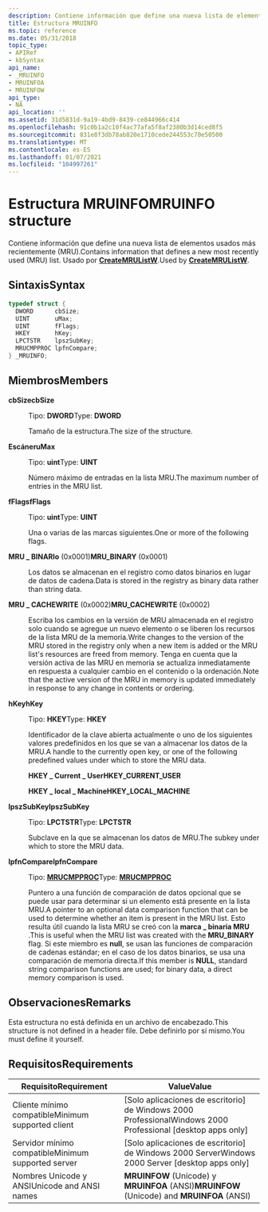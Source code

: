 ```yaml
---
description: Contiene información que define una nueva lista de elementos usados más recientemente (MRU). Usado por CreateMRUListW.
title: Estructura MRUINFO
ms.topic: reference
ms.date: 05/31/2018
topic_type:
- APIRef
- kbSyntax
api_name:
- _MRUINFO
- MRUINFOA
- MRUINFOW
api_type:
- NA
api_location: ''
ms.assetid: 31d5831d-9a19-4bd9-8439-ce844966c414
ms.openlocfilehash: 91c0b1a2c10f4ac77afa5f8af2380b3d14ced8f5
ms.sourcegitcommit: 831e8f3db78ab820e1710cede244553c70e50500
ms.translationtype: MT
ms.contentlocale: es-ES
ms.lasthandoff: 01/07/2021
ms.locfileid: "104997261"
---
```

# <a name="mruinfo-structure"></a><span data-ttu-id="d8471-104">Estructura MRUINFO</span><span class="sxs-lookup"><span data-stu-id="d8471-104">MRUINFO structure</span></span>

<span data-ttu-id="d8471-105">Contiene información que define una nueva lista de elementos usados más recientemente (MRU).</span><span class="sxs-lookup"><span data-stu-id="d8471-105">Contains information that defines a new most recently used (MRU) list.</span></span> <span data-ttu-id="d8471-106">Usado por [**CreateMRUListW**](createmrulist.md).</span><span class="sxs-lookup"><span data-stu-id="d8471-106">Used by [**CreateMRUListW**](createmrulist.md).</span></span>

## <a name="syntax"></a><span data-ttu-id="d8471-107">Sintaxis</span><span class="sxs-lookup"><span data-stu-id="d8471-107">Syntax</span></span>


```C++
typedef struct {
  DWORD      cbSize;
  UINT       uMax;
  UINT       fFlags;
  HKEY       hKey;
  LPCTSTR    lpszSubKey;
  MRUCMPPROC lpfnCompare;
} _MRUINFO;
```



## <a name="members"></a><span data-ttu-id="d8471-108">Miembros</span><span class="sxs-lookup"><span data-stu-id="d8471-108">Members</span></span>

<dl> <dt>

<span data-ttu-id="d8471-109">**cbSize**</span><span class="sxs-lookup"><span data-stu-id="d8471-109">**cbSize**</span></span>
</dt> <dd>

<span data-ttu-id="d8471-110">Tipo: **DWORD**</span><span class="sxs-lookup"><span data-stu-id="d8471-110">Type: **DWORD**</span></span>

</dd> <dd>

<span data-ttu-id="d8471-111">Tamaño de la estructura.</span><span class="sxs-lookup"><span data-stu-id="d8471-111">The size of the structure.</span></span>

</dd> <dt>

<span data-ttu-id="d8471-112">**Escáner**</span><span class="sxs-lookup"><span data-stu-id="d8471-112">**uMax**</span></span>
</dt> <dd>

<span data-ttu-id="d8471-113">Tipo: **uint**</span><span class="sxs-lookup"><span data-stu-id="d8471-113">Type: **UINT**</span></span>

</dd> <dd>

<span data-ttu-id="d8471-114">Número máximo de entradas en la lista MRU.</span><span class="sxs-lookup"><span data-stu-id="d8471-114">The maximum number of entries in the MRU list.</span></span>

</dd> <dt>

<span data-ttu-id="d8471-115">**fFlags**</span><span class="sxs-lookup"><span data-stu-id="d8471-115">**fFlags**</span></span>
</dt> <dd>

<span data-ttu-id="d8471-116">Tipo: **uint**</span><span class="sxs-lookup"><span data-stu-id="d8471-116">Type: **UINT**</span></span>

</dd> <dd>

<span data-ttu-id="d8471-117">Una o varias de las marcas siguientes.</span><span class="sxs-lookup"><span data-stu-id="d8471-117">One or more of the following flags.</span></span>

<dt>

<span id="MRU_BINARY"></span><span id="mru_binary"></span>

<span data-ttu-id="d8471-118"><span id="MRU_BINARY"></span><span id="mru_binary"></span>**MRU \_ BINARIo** (0x0001)</span><span class="sxs-lookup"><span data-stu-id="d8471-118"><span id="MRU_BINARY"></span><span id="mru_binary"></span>**MRU\_BINARY** (0x0001)</span></span>


</dt> <dd>

<span data-ttu-id="d8471-119">Los datos se almacenan en el registro como datos binarios en lugar de datos de cadena.</span><span class="sxs-lookup"><span data-stu-id="d8471-119">Data is stored in the registry as binary data rather than string data.</span></span>

</dd> <dt>

<span id="MRU_CACHEWRITE"></span><span id="mru_cachewrite"></span>

<span data-ttu-id="d8471-120"><span id="MRU_CACHEWRITE"></span><span id="mru_cachewrite"></span>**MRU \_ CACHEWRITE** (0x0002)</span><span class="sxs-lookup"><span data-stu-id="d8471-120"><span id="MRU_CACHEWRITE"></span><span id="mru_cachewrite"></span>**MRU\_CACHEWRITE** (0x0002)</span></span>


</dt> <dd>

<span data-ttu-id="d8471-121">Escriba los cambios en la versión de MRU almacenada en el registro solo cuando se agregue un nuevo elemento o se liberen los recursos de la lista MRU de la memoria.</span><span class="sxs-lookup"><span data-stu-id="d8471-121">Write changes to the version of the MRU stored in the registry only when a new item is added or the MRU list's resources are freed from memory.</span></span> <span data-ttu-id="d8471-122">Tenga en cuenta que la versión activa de las MRU en memoria se actualiza inmediatamente en respuesta a cualquier cambio en el contenido o la ordenación.</span><span class="sxs-lookup"><span data-stu-id="d8471-122">Note that the active version of the MRU in memory is updated immediately in response to any change in contents or ordering.</span></span>

</dd> </dl> </dd> <dt>

<span data-ttu-id="d8471-123">**hKey**</span><span class="sxs-lookup"><span data-stu-id="d8471-123">**hKey**</span></span>
</dt> <dd>

<span data-ttu-id="d8471-124">Tipo: **HKEY**</span><span class="sxs-lookup"><span data-stu-id="d8471-124">Type: **HKEY**</span></span>

</dd> <dd>

<span data-ttu-id="d8471-125">Identificador de la clave abierta actualmente o uno de los siguientes valores predefinidos en los que se van a almacenar los datos de la MRU.</span><span class="sxs-lookup"><span data-stu-id="d8471-125">A handle to the currently open key, or one of the following predefined values under which to store the MRU data.</span></span>

<dl><span id="HKEY_CURRENT_USER"></span><span id="hkey_current_user"></span><dt>

<span data-ttu-id="d8471-126">**HKEY \_ Current \_ User**</span><span class="sxs-lookup"><span data-stu-id="d8471-126">**HKEY\_CURRENT\_USER**</span></span>
</dt><span id="HKEY_LOCAL_MACHINE"></span><span id="hkey_local_machine"></span><dt>

<span data-ttu-id="d8471-127">**HKEY \_ local \_ Machine**</span><span class="sxs-lookup"><span data-stu-id="d8471-127">**HKEY\_LOCAL\_MACHINE**</span></span>
</dt> </dl> </dd> <dt>

<span data-ttu-id="d8471-128">**lpszSubKey**</span><span class="sxs-lookup"><span data-stu-id="d8471-128">**lpszSubKey**</span></span>
</dt> <dd>

<span data-ttu-id="d8471-129">Tipo: **LPCTSTR**</span><span class="sxs-lookup"><span data-stu-id="d8471-129">Type: **LPCTSTR**</span></span>

</dd> <dd>

<span data-ttu-id="d8471-130">Subclave en la que se almacenan los datos de MRU.</span><span class="sxs-lookup"><span data-stu-id="d8471-130">The subkey under which to store the MRU data.</span></span>

</dd> <dt>

<span data-ttu-id="d8471-131">**lpfnCompare**</span><span class="sxs-lookup"><span data-stu-id="d8471-131">**lpfnCompare**</span></span>
</dt> <dd>

<span data-ttu-id="d8471-132">Tipo: **[ **MRUCMPPROC**](mrucmpproc.md)**</span><span class="sxs-lookup"><span data-stu-id="d8471-132">Type: **[**MRUCMPPROC**](mrucmpproc.md)**</span></span>

</dd> <dd>

<span data-ttu-id="d8471-133">Puntero a una función de comparación de datos opcional que se puede usar para determinar si un elemento está presente en la lista MRU.</span><span class="sxs-lookup"><span data-stu-id="d8471-133">A pointer to an optional data comparison function that can be used to determine whether an item is present in the MRU list.</span></span> <span data-ttu-id="d8471-134">Esto resulta útil cuando la lista MRU se creó con la **marca \_ binaria MRU** .</span><span class="sxs-lookup"><span data-stu-id="d8471-134">This is useful when the MRU list was created with the **MRU\_BINARY** flag.</span></span> <span data-ttu-id="d8471-135">Si este miembro es **null**, se usan las funciones de comparación de cadenas estándar; en el caso de los datos binarios, se usa una comparación de memoria directa.</span><span class="sxs-lookup"><span data-stu-id="d8471-135">If this member is **NULL**, standard string comparison functions are used; for binary data, a direct memory comparison is used.</span></span>

</dd> </dl>

## <a name="remarks"></a><span data-ttu-id="d8471-136">Observaciones</span><span class="sxs-lookup"><span data-stu-id="d8471-136">Remarks</span></span>

<span data-ttu-id="d8471-137">Esta estructura no está definida en un archivo de encabezado.</span><span class="sxs-lookup"><span data-stu-id="d8471-137">This structure is not defined in a header file.</span></span> <span data-ttu-id="d8471-138">Debe definirlo por sí mismo.</span><span class="sxs-lookup"><span data-stu-id="d8471-138">You must define it yourself.</span></span>

## <a name="requirements"></a><span data-ttu-id="d8471-139">Requisitos</span><span class="sxs-lookup"><span data-stu-id="d8471-139">Requirements</span></span>



| <span data-ttu-id="d8471-140">Requisito</span><span class="sxs-lookup"><span data-stu-id="d8471-140">Requirement</span></span> | <span data-ttu-id="d8471-141">Value</span><span class="sxs-lookup"><span data-stu-id="d8471-141">Value</span></span> |
|-------------------------------------|------------------------------------------------------------|
| <span data-ttu-id="d8471-142">Cliente mínimo compatible</span><span class="sxs-lookup"><span data-stu-id="d8471-142">Minimum supported client</span></span><br/> | <span data-ttu-id="d8471-143">\[Solo aplicaciones de escritorio\] de Windows 2000 Professional</span><span class="sxs-lookup"><span data-stu-id="d8471-143">Windows 2000 Professional \[desktop apps only\]</span></span><br/> |
| <span data-ttu-id="d8471-144">Servidor mínimo compatible</span><span class="sxs-lookup"><span data-stu-id="d8471-144">Minimum supported server</span></span><br/> | <span data-ttu-id="d8471-145">\[Solo aplicaciones de escritorio\] de Windows 2000 Server</span><span class="sxs-lookup"><span data-stu-id="d8471-145">Windows 2000 Server \[desktop apps only\]</span></span><br/>       |
| <span data-ttu-id="d8471-146">Nombres Unicode y ANSI</span><span class="sxs-lookup"><span data-stu-id="d8471-146">Unicode and ANSI names</span></span><br/>   | <span data-ttu-id="d8471-147">**MRUINFOW** (Unicode) y **MRUINFOA** (ANSI)</span><span class="sxs-lookup"><span data-stu-id="d8471-147">**MRUINFOW** (Unicode) and **MRUINFOA** (ANSI)</span></span><br/>  |



 

 




